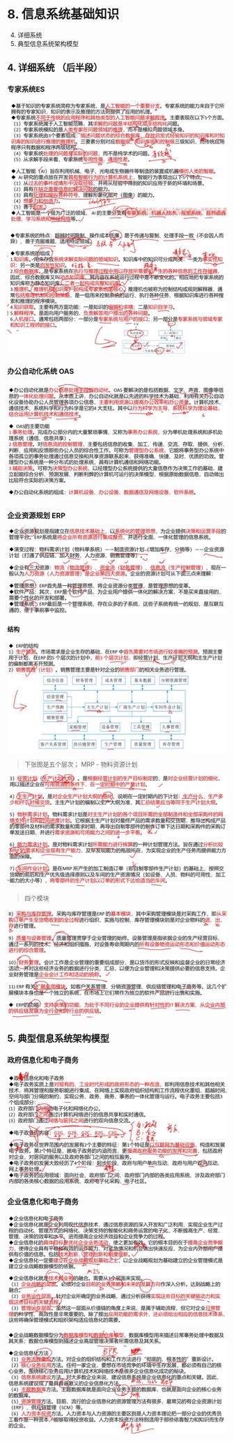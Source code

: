 # 8. 信息系统基础知识

4. 详细系统
4. 典型信息系统架构模型





## 4. 详细系统 （后半段）

### 专家系统ES

![image-20250413221142473](./assets/image-20250413221142473.png)

![image-20250413221956367](./assets/image-20250413221956367.png)





### 办公自动化系统 OAS

![image-20250413222114123](./assets/image-20250413222114123.png)



### 企业资源规划 ERP

![image-20250413224612897](./assets/image-20250413224612897.png)



#### 结构

![image-20250413224821332](./assets/image-20250413224821332.png)



>  下张图是五个层次； MRP - 物料资源计划

![image-20250413225139287](./assets/image-20250413225139287.png)

> 四个模块

![image-20250413225321762](./assets/image-20250413225321762.png)





## 5. 典型信息系统架构模型

### 政府信息化和电子商务

![image-20250413230200705](./assets/image-20250413230200705.png)





### 企业信息化和电子商务

![image-20250413230127547](./assets/image-20250413230127547.png)

![image-20250413230458906](./assets/image-20250413230458906.png)
